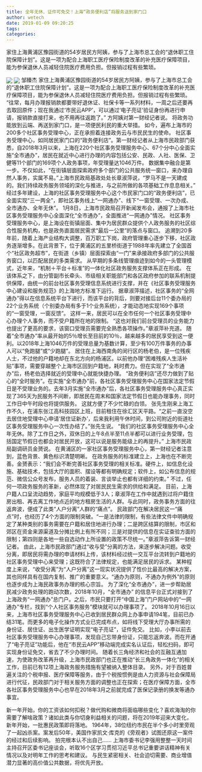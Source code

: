 ```yaml
---
title: 全年无休、证件可免交！上海“政务便利店”将服务送到家门口
author: wetech
date: 2019-01-09 09:20:25
tags: 
categories: 
---
```

家住上海黄浦区豫园街道的54岁居民方阿姨，参与了上海市总工会的“退休职工住院保障计划”。这是一项为配合上海职工医疗保险制度改革的补充医疗保障项目，能为参保退休人员减轻住院医疗费用负担。但报销过程有些繁琐。
<!-- more -->
<img align="center" border="0" src="https://imgcdn.yicai.com/uppics/images/2019/01/d5b53e984f695bb01abc9e9981528dca.jpg" />
<img align="center" border="0" src="https://imgcdn.yicai.com/uppics/images/2019/01/e63ea8ad3fd312abd850dbce4fb9ae81.jpg" />
邹臻杰
家住上海黄浦区豫园街道的54岁居民方阿姨，参与了上海市总工会的“退休职工住院保障计划”。这是一项为配合上海职工医疗保险制度改革的补充医疗保障项目，能为参保退休人员减轻住院医疗费用负担。但报销过程有些繁琐。
“往常，每月办理报销款都要带好退休证、社保卡等一系列材料，一周之后还要再去取回原件；现在我通过‘市民云APP’，可以通过‘电子亮证’验证身份再进行申请，报销款直接打来，也不用再往返跑了。” 方阿姨对第一财经记者说。
将政务功能放到云端、再送到家门口，是一项便民利民的重大举措。
如今，遍布上海市的200多个社区事务受理中心，正在承担着连接政务云与市民民生的使命。
社区事务受理中心，如同居民家门口的“政务便利店”。第一财经记者从上海市民政部门获悉，自2018年3月以来，上海在220个社区事务受理服务中心、67个分中心全面实施“全市通办”，居民在就近中心进行办理的内容包括公安、民政、人社、医保、卫健等11个部门的169项个人政务事项，年受理量达1046万件。
数据集中融合是第一步。不仅如此，“在街镇层面探索政府多个部门的公共服务统一窗口，来办理自然人事务，实属不易。”上海市民政局基政处处长章淑萍说，“罗马不是一天建成的。我们持续政务服务领域的深化与推进，与之前所做的各项基础工作息息相关。”
经过多年建设，上海的社区事务受理服务中心这个市民家门口的“政务便利店”，已全面实现“三一两全”，即社区事务线上“一网通办”、线下“一窗受理、一次办成、全市通办、全年无休”。
1月8日，上海市民政局召开新闻发布会，通报了上海市社区事务受理服务中心全面深化“全市通办”，全面推进“一网通办”情况。
社区事务受理服务中心，是上海设在街镇层面、集中为居民群众提供个人政务服务的社区综合性服务机构，也是政务直面居民需求“最后一公里”的落点与窗口。
追溯到20多年前，随着上海产业结构大调整，百万职工下岗，政府管理重心逐步下移，社区政务逐渐增多。在此背景下，位于黄浦区的五里桥街道于1988年率先建立了全国首个“社区政务超市”，在街道（乡镇）层面探索由“一门”来承接政府多部门的公共服务窗口，以匹配居民的多类需求。
从早期的多条线管理痕迹到如今的一头管理模式，近年来，“机制＋平台＋标准”的一体化社区政务服务支撑体系正在形成。
在该体系之下，由分管副市长牵头、市级相关职能部门和各区政府参加的联系机制提供保障，由统一的前台社区事务受理信息系统进行支撑，并在《社区事务受理服务中心建设和服务规范》的上海地方标准下运行。
据章淑萍描述，社区事务的“全网通办”得以在信息系统平台下进行，而该平台的背后，则要对接后台11个委办局的22个业务系统（个别委办局有多于1个业务系统），才能动态地实现169个事项的“一窗受理，一窗反馈”。
这样一来，居民可以在全市任何一个社区事务受理中心办理个人事务，而不受户籍所在地的限制。
“这也对我们前台受理员的业务能力也提出了更高的要求，该窗口受理员需要完全熟悉各项操作。”章淑萍补充道。
随着“全市通办”率从最开始的5％增长至目前的10％，越来越多的居民享受到这一便利。以2018年上海1046万件的受理总量为基数计算，至少有100万件事务的办事人可以“免跑腿”或“少跑腿”。
居住在上海西南角的闵行区的杨老伯，是一位残疾人士，不过他的户籍地却在东北方向的杨浦区。以前他办理“困难残疾人生活补贴”事项，需要穿越整个上海市区回到户籍地，耗时费力。但在实现了“全市通办”后，杨老伯选择就近的受理中心就能快捷办理。
“政务便利店”还尽力做到了贴心的“全时服务”。在实施“全市通办”前，各社区事务受理服务中心在国家法定节假日是不受理业务的。去年3月实施“全市通办”后，各社区事务受理服务中心真正实现了365天为民服务不间断，即居民在周末和国家法定节假日也能办理事务，同时工作日中午时段也将提供服务。
这就方便了不少忙碌的白领。
张先生刚来上海工作不久，在浦东张江高科技园区上班，目前租住在徐汇区天平路。“之前一直没空去居住地受理中心申请‘居住证新办’，后来我利用午休时间，到公司附近的街道社区事务受理服务中心一次性办结了。”张先生说。
“我们的社区事务受理服务中心全年无休。除了工作日之外，双休日的上午8点半至11点半都可以进行业务受理，包括国定节假日也都会对居民开放，这可以说是服务能级上的再提升。” 上海市民政局副调研员金赟说。
在黄浦区的一家社区事务受理服务中心，第一财经记者注意到，蓝色背景、黄色标识清楚明晰。
在政务服务的标准建立上，上海也在不断完善。金赟表示：“我们会不断完善社区事务受理的相关标准。硬件上，如信息化设施、基础技术，包括大厅的面积、摆设等都有明确规定；软件上，如公布信息的规范、微信公众号发布，服务人员的着装、言谈举止也都有详细的约束。”
不过，任何一项政务服务的革新，必然体现了对居民民生需求的供给和满足。
目前，上海户籍人口呈流动趋势，家庭平均规模低于3人；章淑萍在工作中就遇到过将户籍住房出租、再去离工作地点近的地方租房生活的人群。与此同时，政务事务方面的往返奔波，便成了此类“人户分离”人群的“痛点”。
民政部门在解决居民这一“痛点”时，也经历了4个方面的限制突破。“一是法律的限制，有些法律文件中明确规定了某种类别的事务需要在户籍和居住地进行办理；二是跨区结算的限制，市区和郊区在资金来源渠道及分摊比例上有所不同；三是对提供的信息在实证查验方面的限制；第四则是各地一些自选动作上所设置的政策不尽统一。”章淑萍告诉第一财经记者。
由此，上海市民政部门通过“收与受”分离的方法，来逐步解决问题。收受分离，即居民将需办理的申请材料上传，该材料经过统一交互平台流转到户籍地的社区事务受理中心来受理；这既符合了法律规定，也能满足居民的诉求。
某种程度上来说，“收受分离”为“人户分离”这一现实状况提供了性价比最高的解决方案，其也同样具有在国内复制、推广的重要意义。“通办为原则，不通办为例外”的原则也逐步成为上海民政事务办理的核心宗旨。
为了深化“全市通办”，进一步帮助居民减少政务处理的跑动次数，2018年10月，“全市通办” 的信息平台正式对接到了上海政务“一网通办”总门户。之后，市民只要打开“中国上海”门户网站中的“一网通办”专栏，找到“个人社区事务服务”模块就可以办理事项了。
2018年10月16日以来，上海市社区事务受理服务中心已收到居民群众网上办事申请194笔，目前已办结31笔。而更多的电子化操作方式业已完成布点，如将线下受理大厅办事所需的身份证、居住证、出生医学证明实现“电子亮证”，证件免交。
比如，小李以前去社区事务受理服务中心办理事项，发现自己忘带身份证，只能忘返奔波。而在开通了“电子亮证”功能后，他在“市民云APP”移动端完成实名认证后，轻松扫码，即可实现身份证免交，省去了不少办理时间。
随着长三角经济和社会的互融互通加速，为使政务改革再升级，上海市民政部门也正在推动“长三角政务一体化”的相关工作，目前已有12项上海政务服务措施有望被纳入整体目录。
另外，对于百姓普遍关注的个税申报、医疗保障等服务，由于个税按惯例是由人力资源与社会保障局进行代征，民政部门对于相关服务方面的调整也正在探索；在医疗保障方面，全市各社区事务受理服务中心也早在2018年3月之前就完成了医保记录册的换发等通办事宜。
 
 
新一年开始，你的工资该如何扣税？做代购和微商将面临哪些变化？喜欢海淘的你需要了解啥政策？诸如此类与你切身利益相关的问题，将在2019年迎来大变化，新年开始，一批惠民政策即将落地。
1964年，38位纽约市民在半个多小时里旁观了一起凶杀案。案发后50年，美国作家凯文·库克的《旁观者》试图还原这一案件的经过和后续影响。
拍完根本认不出自己……
上海市委书记李强用整整一天时间主持召开区委书记座谈会，听取16个区学习贯彻习近平总书记重要讲话精神有关情况以及对明年工作的思考和建议。
与民生紧密相关、社会迫切需要、商业增值潜力显著的高价值公共数据，将优先开放。
